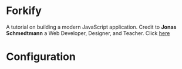 # Forkify
A tutorial on building a modern JavaScript application. Credit to **Jonas Schmedtmann** a Web Developer, Designer, and Teacher.
Click [here](https://www.udemy.com/course/the-complete-javascript-course/learn/lecture/22628657#content)

# Configuration



